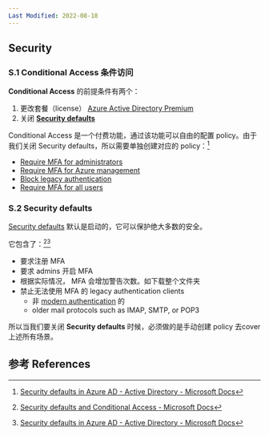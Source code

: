 ```yaml
---
Last Modified: 2022-08-18
---
```








## Security

### S.1 Conditional Access 条件访问

**Conditional Access** 的前提条件有两个：

1. 更改套餐（license） [Azure Active Directory Premium](https://azure.microsoft.com/en-us/pricing/details/active-directory/)
2. 关闭 **[Security defaults](https://docs.microsoft.com/en-us/microsoft-365/business-premium/m365bp-conditional-access?view=o365-worldwide#security-defaults)** 

Conditional Access 是一个付费功能，通过该功能可以自由的配置 policy。由于我们关闭 Security defaults，所以需要单独创建对应的 policy：[^3]

- [Require MFA for administrators](https://docs.microsoft.com/en-us/azure/active-directory/conditional-access/howto-conditional-access-policy-admin-mfa)
- [Require MFA for Azure management](https://docs.microsoft.com/en-us/azure/active-directory/conditional-access/howto-conditional-access-policy-azure-management)
- [Block legacy authentication](https://docs.microsoft.com/en-us/azure/active-directory/conditional-access/howto-conditional-access-policy-block-legacy)
- [Require MFA for all users](https://docs.microsoft.com/en-us/azure/active-directory/conditional-access/howto-conditional-access-policy-all-users-mfa)



### S.2 Security defaults

[Security defaults](https://docs.microsoft.com/en-us/azure/active-directory/fundamentals/concept-fundamentals-security-defaults) 默认是启动的，它可以保护绝大多数的安全。

它包含了：[^1][^2]

- 要求注册 MFA
- 要求 admins 开启 MFA
- 根据实际情况， MFA 会增加警告次数。如下载整个文件夹
- 禁止无法使用 MFA 的 legacy authentication clients
  - 非 [modern authentication](https://docs.microsoft.com/en-us/microsoft-365/enterprise/hybrid-modern-auth-overview?view=o365-worldwide#what-is-modern-authentication) 的
  - older mail protocols such as IMAP, SMTP, or POP3

所以当我们要关闭 **Security defaults** 时候，必须做的是手动创建 policy 去cover上述所有场景。



## 参考 References

[^1]: [Security defaults and Conditional Access - Microsoft Docs](https://docs.microsoft.com/en-us/microsoft-365/business-premium/m365bp-conditional-access?view=o365-worldwide)
[^2]: [Security defaults in Azure AD - Active Directory - Microsoft Docs](https://docs.microsoft.com/en-us/azure/active-directory/fundamentals/concept-fundamentals-security-defaults)
[^3]: [Security defaults in Azure AD - Active Directory - Microsoft Docs](https://docs.microsoft.com/en-us/azure/active-directory/fundamentals/concept-fundamentals-security-defaults#conditional-access)